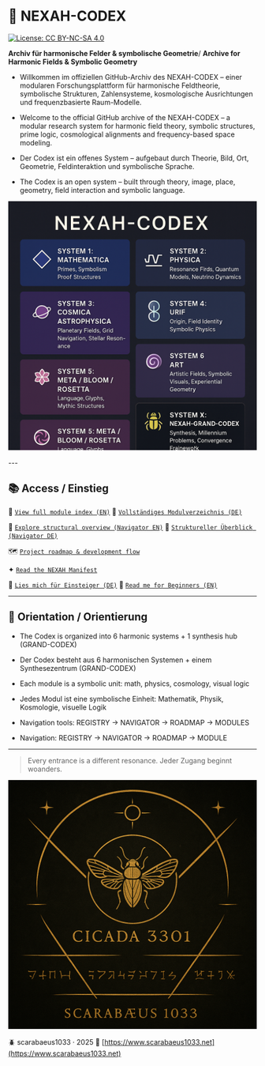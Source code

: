 # 🌌 NEXAH-CODEX
[![License: CC BY-NC-SA 4.0](https://img.shields.io/badge/License-CC%20BY--NC--SA%204.0-lightgrey.svg)](https://creativecommons.org/licenses/by-nc-sa/4.0/)

**Archiv für harmonische Felder & symbolische Geometrie**/
**Archive for Harmonic Fields & Symbolic Geometry**

- Willkommen im offiziellen GitHub-Archiv des NEXAH-CODEX – einer modularen Forschungsplattform für harmonische Feldtheorie, symbolische Strukturen, Zahlensysteme, kosmologische Ausrichtungen und frequenzbasierte Raum-Modelle.
- Welcome to the official GitHub archive of the NEXAH-CODEX – a modular research system for harmonic field theory, symbolic structures, prime logic, cosmological alignments and frequency-based space modeling.

- Der Codex ist ein offenes System – aufgebaut durch Theorie, Bild, Ort, Geometrie, Feldinteraktion und symbolische Sprache.
- The Codex is an open system – built through theory, image, place, geometry, field interaction and symbolic language.

<p align="center">
  <img src="./NEXAH-CODEX.png" width="720" alt="NEXAH-CODEX · Structural System Overview">
</p>
---

## 📚 Access / Einstieg

📘 [`View full module index (EN)`](📘%20NEXAH-CODEX%20MODULE%20REGISTRY.md)
📘 [`Vollständiges Modulverzeichnis (DE)`](📘%20NEXAH-CODEX%20MODULVERZEICHNIS.md)

🧭 [`Explore structural overview (Navigator EN)`](🧭%20NEXAH%20NAVIGATOR%20%28en%29.md)
🧭 [`Struktureller Überblick (Navigator DE)`](🧭%20NEXAH%20NAVIGATOR%20%28de%29.md)

🗺️ [`Project roadmap & development flow`](🗺️%20ROADMAP.md)

✦ [`Read the NEXAH Manifest`](✦%20NEXAH-MANIFEST%20✦.md)

📎 [`Lies mich für Einsteiger (DE)`](📎%20LIES%20MICH%20für%20EINSTEIGER.md)
📎 [`Read me for Beginners (EN)`](📎%20START%20HERE%20–%20INTRO%20FOR%20EXPLORERS.md)

---

## 🧩 Orientation / Orientierung

* The Codex is organized into 6 harmonic systems + 1 synthesis hub (GRAND-CODEX)

* Der Codex besteht aus 6 harmonischen Systemen + einem Synthesezentrum (GRAND-CODEX)

* Each module is a symbolic unit: math, physics, cosmology, visual logic

* Jedes Modul ist eine symbolische Einheit: Mathematik, Physik, Kosmologie, visuelle Logik

* Navigation tools: REGISTRY → NAVIGATOR → ROADMAP → MODULES

* Navigation: REGISTRY → NAVIGATOR → ROADMAP → MODULE

---

> Every entrance is a different resonance.
> Jeder Zugang beginnt woanders.

<p align="center">
  <img src="./cikada-scarabaeus.png" width="600" alt="Cikada Scarabäus Codex">
</p>

🪲 scarabaeus1033 · 2025
🔗 [https://www.scarabaeus1033.net](https://www.scarabaeus1033.net)

